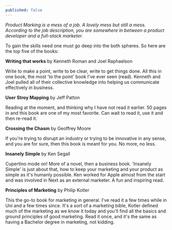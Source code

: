```yaml
---
published: false
---
```

_Product Marking is a mess of a job. A lovely mess but still a mess. According to the job description, you are somewhere in between a product developer and a full-stack marketer._

To gain the skills need one must go deep into the both spheres. So here are the top five of the books: 

**Writing that works** by Kenneth Roman and Joel Raphaelson

Write to make a point, write to be clear, write to get things done. All this in one book, the most 'to the point' book I've ever seen (read). Kenneth and Joel pulled all of their collective knowledge into helping us communicate effectively in business.

**User Stroy Mapping** by Jeff Patton

Reading at the moment, and thinking why I have not read it earlier. 50 pages in and this book are one of my most favorite. Can wait to read it, use it and then re-read it. 

**Crossing the Chasm** by Geoffrey Moore

If you're trying to disrupt an industry or trying to be innovative in any sense, and you are for sure, then this book is meant for you. No more, no less.

**Insanely Simple** by Ken Segall

Cupertino mode on! More of a novel, then a business book. 'Insanely Simple' is just about that, how to keep your marketing and your product as simple as it's humanly possible. Ken worked for Apple almost from the start and was involved in Next as an external marketer. A fun and inspiring read.

**Principles of Marketing**  by Philip Kotler

This the go-to book for marketing in general. I've read it a few times while in Uni and a few times since. It's a sort of a marketing bible, Kotler defined much of the marketing as we know it today and you'll find all the basics and ground principles of good marketing. Read it once, and it's the same as having a Bachelor degree in marketing, not kidding.